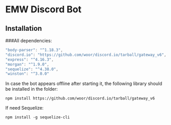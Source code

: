 # EMW Discord Bot

## Installation
###All dependencies:
```js
"body-parser": "^1.18.3",
"discord.io": "https://github.com/woor/discord.io/tarball/gateway_v6",
"express": "^4.16.3",
"morgan": "^1.9.0",
"sequelize": "^4.38.0",
"winston": "^3.0.0"
```

In case the bot appears offline after starting it, the following library should be installed in the folder: 

```npm install https://github.com/woor/discord.io/tarball/gateway_v6```

If need Sequelize: 

```npm install -g sequelize-cli```

